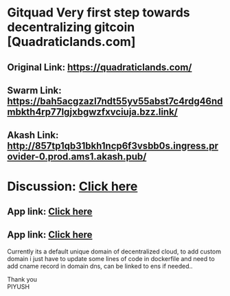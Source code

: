 # Gitquad Very first step towards decentralizing gitcoin [Quadraticlands.com]

## Original Link: https://quadraticlands.com/

## Swarm Link: https://bah5acgzazl7ndt55yv55abst7c4rdg46ndmbkth4rp77lgjxbgwzfxvciuja.bzz.link/

## Akash Link: http://857tp1qb31bkh1ncp6f3vsbb0s.ingress.provider-0.prod.ams1.akash.pub/

# Discussion: [Click here](https://gov.gitcoin.co/t/request-for-proposal-gitcoindao-com-website/8114/12)

## App link: [Click here](http://decentralized.quadraticlands.com/)
## App link: [Click here](http://857tp1qb31bkh1ncp6f3vsbb0s.ingress.provider-0.prod.ams1.akash.pub/)

Currently its a default unique domain of decentralized cloud, to add custom domain i just have to update some lines of code in dockerfile and need to add cname record in domain dns, can be linked to ens if needed..

Thank you <br>
PIYUSH
